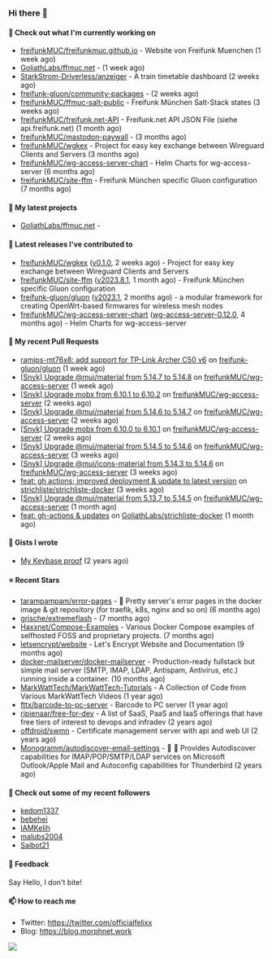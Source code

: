### Hi there 👋

#### 👷 Check out what I'm currently working on

- [freifunkMUC/freifunkmuc.github.io](https://github.com/freifunkMUC/freifunkmuc.github.io) - Website von Freifunk Muenchen (1 week ago)
- [GoliathLabs/ffmuc.net](https://github.com/GoliathLabs/ffmuc.net) -  (1 week ago)
- [StarkStrom-Driverless/anzeiger](https://github.com/StarkStrom-Driverless/anzeiger) - A train timetable dashboard (2 weeks ago)
- [freifunk-gluon/community-packages](https://github.com/freifunk-gluon/community-packages) -  (2 weeks ago)
- [freifunkMUC/ffmuc-salt-public](https://github.com/freifunkMUC/ffmuc-salt-public) - Freifunk München Salt-Stack states (3 weeks ago)
- [freifunkMUC/freifunk.net-API](https://github.com/freifunkMUC/freifunk.net-API) - Freifunk.net API JSON File (siehe api.freifunk.net) (1 month ago)
- [freifunkMUC/mastodon-paywall](https://github.com/freifunkMUC/mastodon-paywall) -  (3 months ago)
- [freifunkMUC/wgkex](https://github.com/freifunkMUC/wgkex) - Project for easy key exchange between Wireguard Clients and Servers (3 months ago)
- [freifunkMUC/wg-access-server-chart](https://github.com/freifunkMUC/wg-access-server-chart) - Helm Charts for wg-access-server (6 months ago)
- [freifunkMUC/site-ffm](https://github.com/freifunkMUC/site-ffm) - Freifunk München specific Gluon configuration (7 months ago)

#### 🌱 My latest projects

- [GoliathLabs/ffmuc.net](https://github.com/GoliathLabs/ffmuc.net) - 

#### 🔭 Latest releases I've contributed to

- [freifunkMUC/wgkex](https://github.com/freifunkMUC/wgkex) ([v0.1.0](https://github.com/freifunkMUC/wgkex/releases/tag/v0.1.0), 2 weeks ago) - Project for easy key exchange between Wireguard Clients and Servers
- [freifunkMUC/site-ffm](https://github.com/freifunkMUC/site-ffm) ([v2023.8.1](https://github.com/freifunkMUC/site-ffm/releases/tag/v2023.8.1), 1 month ago) - Freifunk München specific Gluon configuration
- [freifunk-gluon/gluon](https://github.com/freifunk-gluon/gluon) ([v2023.1](https://github.com/freifunk-gluon/gluon/releases/tag/v2023.1), 2 months ago) - a modular framework for creating OpenWrt-based firmwares for wireless mesh nodes
- [freifunkMUC/wg-access-server-chart](https://github.com/freifunkMUC/wg-access-server-chart) ([wg-access-server-0.12.0](https://github.com/freifunkMUC/wg-access-server-chart/releases/tag/wg-access-server-0.12.0), 4 months ago) - Helm Charts for wg-access-server

#### 🔨 My recent Pull Requests

- [ramips-mt76x8: add support for TP-Link Archer C50 v6](https://github.com/freifunk-gluon/gluon/pull/3004) on [freifunk-gluon/gluon](https://github.com/freifunk-gluon/gluon) (1 week ago)
- [[Snyk] Upgrade @mui/material from 5.14.7 to 5.14.8](https://github.com/freifunkMUC/wg-access-server/pull/470) on [freifunkMUC/wg-access-server](https://github.com/freifunkMUC/wg-access-server) (1 week ago)
- [[Snyk] Upgrade mobx from 6.10.1 to 6.10.2](https://github.com/freifunkMUC/wg-access-server/pull/469) on [freifunkMUC/wg-access-server](https://github.com/freifunkMUC/wg-access-server) (2 weeks ago)
- [[Snyk] Upgrade @mui/material from 5.14.6 to 5.14.7](https://github.com/freifunkMUC/wg-access-server/pull/468) on [freifunkMUC/wg-access-server](https://github.com/freifunkMUC/wg-access-server) (2 weeks ago)
- [[Snyk] Upgrade mobx from 6.10.0 to 6.10.1](https://github.com/freifunkMUC/wg-access-server/pull/466) on [freifunkMUC/wg-access-server](https://github.com/freifunkMUC/wg-access-server) (2 weeks ago)
- [[Snyk] Upgrade @mui/material from 5.14.5 to 5.14.6](https://github.com/freifunkMUC/wg-access-server/pull/465) on [freifunkMUC/wg-access-server](https://github.com/freifunkMUC/wg-access-server) (3 weeks ago)
- [[Snyk] Upgrade @mui/icons-material from 5.14.3 to 5.14.6](https://github.com/freifunkMUC/wg-access-server/pull/464) on [freifunkMUC/wg-access-server](https://github.com/freifunkMUC/wg-access-server) (3 weeks ago)
- [feat: gh actions; improved deployment &amp; update to latest version](https://github.com/strichliste/strichliste-docker/pull/11) on [strichliste/strichliste-docker](https://github.com/strichliste/strichliste-docker) (3 weeks ago)
- [[Snyk] Upgrade @mui/material from 5.13.7 to 5.14.5](https://github.com/freifunkMUC/wg-access-server/pull/460) on [freifunkMUC/wg-access-server](https://github.com/freifunkMUC/wg-access-server) (1 month ago)
- [feat: gh-actions &amp; updates](https://github.com/GoliathLabs/strichliste-docker/pull/1) on [GoliathLabs/strichliste-docker](https://github.com/GoliathLabs/strichliste-docker) (1 month ago)

#### 📓 Gists I wrote

- [My Keybase proof](https://gist.github.com/69863960a08efeb03ad576ccaf93d880) (2 years ago)

#### ⭐ Recent Stars

- [tarampampam/error-pages](https://github.com/tarampampam/error-pages) - 🚧 Pretty server&#39;s error pages in the docker image &amp; git repository (for traefik, k8s, nginx and so on) (6 months ago)
- [grische/extremeflash](https://github.com/grische/extremeflash) -  (7 months ago)
- [Haxxnet/Compose-Examples](https://github.com/Haxxnet/Compose-Examples) - Various Docker Compose examples of selfhosted FOSS and proprietary projects. (7 months ago)
- [letsencrypt/website](https://github.com/letsencrypt/website) - Let&#39;s Encrypt Website and Documentation (9 months ago)
- [docker-mailserver/docker-mailserver](https://github.com/docker-mailserver/docker-mailserver) - Production-ready fullstack but simple mail server (SMTP, IMAP, LDAP, Antispam, Antivirus, etc.) running inside a container. (10 months ago)
- [MarkWattTech/MarkWattTech-Tutorials](https://github.com/MarkWattTech/MarkWattTech-Tutorials) - A Collection of Code from Various MarkWattTech Videos (1 year ago)
- [fttx/barcode-to-pc-server](https://github.com/fttx/barcode-to-pc-server) - Barcode to PC server (1 year ago)
- [ripienaar/free-for-dev](https://github.com/ripienaar/free-for-dev) - A list of SaaS, PaaS and IaaS offerings that have free tiers of interest to devops and infradev (2 years ago)
- [offdroid/swmn](https://github.com/offdroid/swmn) - Certificate management server with api and web UI (2 years ago)
- [Monogramm/autodiscover-email-settings](https://github.com/Monogramm/autodiscover-email-settings) - :whale: :wrench: Provides Autodiscover capabilities for IMAP/POP/SMTP/LDAP services on Microsoft Outlook/Apple Mail and Autoconfig capabilities for Thunderbird (2 years ago)

#### 👯 Check out some of my recent followers

- [kedom1337](https://github.com/kedom1337)
- [bebehei](https://github.com/bebehei)
- [IAMKelih](https://github.com/IAMKelih)
- [malubs2004](https://github.com/malubs2004)
- [Saibot21](https://github.com/Saibot21)

#### 💬 Feedback

Say Hello, I don't bite!

#### 📫 How to reach me

- Twitter: https://twitter.com/officialfelixx
- Blog: https://blog.morphnet.work

<img align="left" src="https://github-readme-stats.vercel.app/api?username=GoliathLabs&show_icons=true&hide_border=true&layout=compact&theme=chartreuse-dark&hide_rank=true&include_all_commits=true&bg_color=0d1117" />
